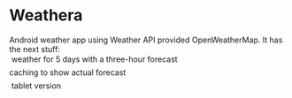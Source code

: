 # <b>Weathera</b> <br>
Android weather app using Weather API provided OpenWeatherMap. It has the next stuff: <br>
&#149; weather for 5 days with a three-hour forecast <br>
&#149; caching to show actual forecast <br>
&#149; tablet version <br>

<br>
